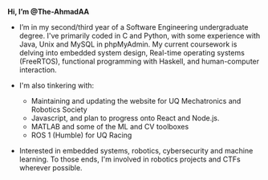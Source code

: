 **Hi, I’m @The-AhmadAA** 
- I’m in my second/third year of a Software Engineering undergraduate degree. I've primarily coded in C and Python, with some experience with Java, Unix and MySQL in phpMyAdmin.
My current coursework is delving into embedded system design, Real-time operating systems (FreeRTOS), functional programming with Haskell, and human-computer interaction.

- I'm also tinkering with:
  -  Maintaining and updating the website for UQ Mechatronics and Robotics Society
  -  Javascript, and plan to progress onto React and Node.js. 
  -  MATLAB and some of the ML and CV toolboxes
  -  ROS 1 (Humble) for UQ Racing
 
- Interested in embedded systems, robotics, cybersecurity and machine learning. To those ends, I'm involved in robotics projects and CTFs wherever possible.


